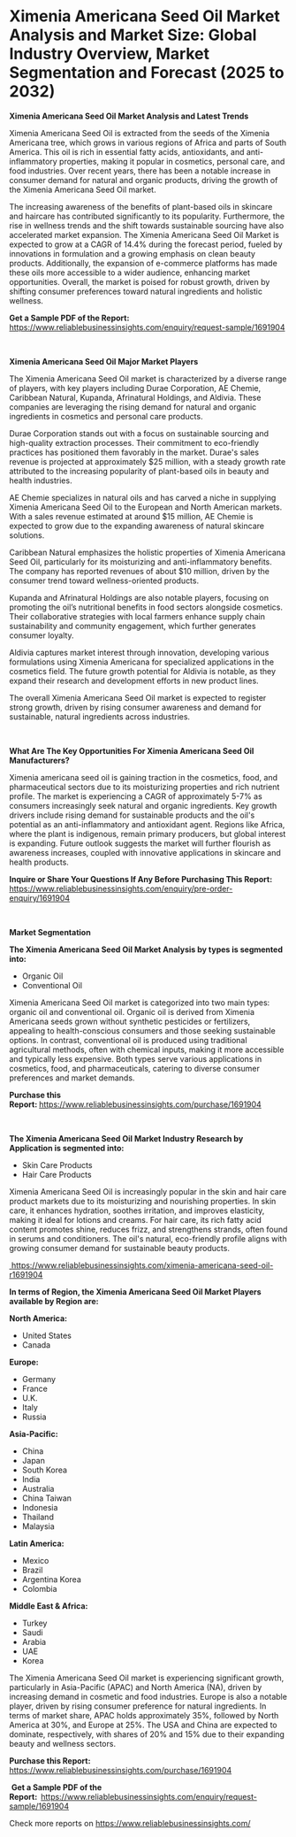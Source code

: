 <p><h1>Ximenia Americana Seed Oil Market Analysis and Market Size: Global Industry Overview, Market Segmentation and Forecast (2025 to 2032)</h1></p><p><strong>Ximenia Americana Seed Oil Market Analysis and Latest Trends</strong></p>
<p><p>Ximenia Americana Seed Oil is extracted from the seeds of the Ximenia Americana tree, which grows in various regions of Africa and parts of South America. This oil is rich in essential fatty acids, antioxidants, and anti-inflammatory properties, making it popular in cosmetics, personal care, and food industries. Over recent years, there has been a notable increase in consumer demand for natural and organic products, driving the growth of the Ximenia Americana Seed Oil market. </p><p>The increasing awareness of the benefits of plant-based oils in skincare and haircare has contributed significantly to its popularity. Furthermore, the rise in wellness trends and the shift towards sustainable sourcing have also accelerated market expansion. The Ximenia Americana Seed Oil Market is expected to grow at a CAGR of 14.4% during the forecast period, fueled by innovations in formulation and a growing emphasis on clean beauty products. Additionally, the expansion of e-commerce platforms has made these oils more accessible to a wider audience, enhancing market opportunities. Overall, the market is poised for robust growth, driven by shifting consumer preferences toward natural ingredients and holistic wellness.</p></p>
<p><strong>Get a Sample PDF of the Report:&nbsp;</strong> <a href="https://www.reliablebusinessinsights.com/enquiry/request-sample/1691904?utm_campaign=1121&utm_medium=2&utm_source=Github&utm_content=ia&utm_term=07012025&utm_id=ximenia-americana-seed-oil">https://www.reliablebusinessinsights.com/enquiry/request-sample/1691904</a></p>
<p>&nbsp;</p>
<p><strong>Ximenia Americana Seed Oil Major Market Players</strong></p>
<p><p>The Ximenia Americana Seed Oil market is characterized by a diverse range of players, with key players including Durae Corporation, AE Chemie, Caribbean Natural, Kupanda, Afrinatural Holdings, and Aldivia. These companies are leveraging the rising demand for natural and organic ingredients in cosmetics and personal care products.</p><p>Durae Corporation stands out with a focus on sustainable sourcing and high-quality extraction processes. Their commitment to eco-friendly practices has positioned them favorably in the market. Durae's sales revenue is projected at approximately $25 million, with a steady growth rate attributed to the increasing popularity of plant-based oils in beauty and health industries.</p><p>AE Chemie specializes in natural oils and has carved a niche in supplying Ximenia Americana Seed Oil to the European and North American markets. With a sales revenue estimated at around $15 million, AE Chemie is expected to grow due to the expanding awareness of natural skincare solutions.</p><p>Caribbean Natural emphasizes the holistic properties of Ximenia Americana Seed Oil, particularly for its moisturizing and anti-inflammatory benefits. The company has reported revenues of about $10 million, driven by the consumer trend toward wellness-oriented products.</p><p>Kupanda and Afrinatural Holdings are also notable players, focusing on promoting the oil’s nutritional benefits in food sectors alongside cosmetics. Their collaborative strategies with local farmers enhance supply chain sustainability and community engagement, which further generates consumer loyalty.</p><p>Aldivia captures market interest through innovation, developing various formulations using Ximenia Americana for specialized applications in the cosmetics field. The future growth potential for Aldivia is notable, as they expand their research and development efforts in new product lines.</p><p>The overall Ximenia Americana Seed Oil market is expected to register strong growth, driven by rising consumer awareness and demand for sustainable, natural ingredients across industries.</p></p>
<p>&nbsp;</p>
<p><strong>What Are The Key Opportunities For Ximenia Americana Seed Oil Manufacturers?</strong></p>
<p><p>Ximenia americana seed oil is gaining traction in the cosmetics, food, and pharmaceutical sectors due to its moisturizing properties and rich nutrient profile. The market is experiencing a CAGR of approximately 5-7% as consumers increasingly seek natural and organic ingredients. Key growth drivers include rising demand for sustainable products and the oil's potential as an anti-inflammatory and antioxidant agent. Regions like Africa, where the plant is indigenous, remain primary producers, but global interest is expanding. Future outlook suggests the market will further flourish as awareness increases, coupled with innovative applications in skincare and health products.</p></p>
<p><strong>Inquire or Share Your Questions If Any Before Purchasing This Report:</strong> <a href="https://www.reliablebusinessinsights.com/enquiry/pre-order-enquiry/1691904?utm_campaign=1121&utm_medium=2&utm_source=Github&utm_content=ia&utm_term=07012025&utm_id=ximenia-americana-seed-oil">https://www.reliablebusinessinsights.com/enquiry/pre-order-enquiry/1691904</a></p>
<p>&nbsp;</p>
<p><strong>Market Segmentation</strong></p>
<p><strong>The Ximenia Americana Seed Oil Market Analysis by types is segmented into:</strong></p>
<p><ul><li>Organic Oil</li><li>Conventional Oil</li></ul></p>
<p><p>Ximenia Americana Seed Oil market is categorized into two main types: organic oil and conventional oil. Organic oil is derived from Ximenia Americana seeds grown without synthetic pesticides or fertilizers, appealing to health-conscious consumers and those seeking sustainable options. In contrast, conventional oil is produced using traditional agricultural methods, often with chemical inputs, making it more accessible and typically less expensive. Both types serve various applications in cosmetics, food, and pharmaceuticals, catering to diverse consumer preferences and market demands.</p></p>
<p><strong>Purchase this Report:&nbsp;</strong><a href="https://www.reliablebusinessinsights.com/purchase/1691904?utm_campaign=1121&utm_medium=2&utm_source=Github&utm_content=ia&utm_term=07012025&utm_id=ximenia-americana-seed-oil">https://www.reliablebusinessinsights.com/purchase/1691904</a></p>
<p>&nbsp;</p>
<p><strong>The Ximenia Americana Seed Oil Market Industry Research by Application is segmented into:</strong></p>
<p><ul><li>Skin Care Products</li><li>Hair Care Products</li></ul></p>
<p><p>Ximenia Americana Seed Oil is increasingly popular in the skin and hair care product markets due to its moisturizing and nourishing properties. In skin care, it enhances hydration, soothes irritation, and improves elasticity, making it ideal for lotions and creams. For hair care, its rich fatty acid content promotes shine, reduces frizz, and strengthens strands, often found in serums and conditioners. The oil's natural, eco-friendly profile aligns with growing consumer demand for sustainable beauty products.</p></p>
<p><a href="https://www.reliablebusinessinsights.com/ximenia-americana-seed-oil-r1691904?utm_campaign=1121&utm_medium=2&utm_source=Github&utm_content=ia&utm_term=07012025&utm_id=ximenia-americana-seed-oil">&nbsp;https://www.reliablebusinessinsights.com/ximenia-americana-seed-oil-r1691904</a></p>
<p><strong>In terms of Region, the Ximenia Americana Seed Oil Market Players available by Region are:</strong></p>
<p>
    <p> <strong> North America: </strong>
        <ul>
            <li>United States</li>
            <li>Canada</li>
        </ul>
        </p> 
    <p> <strong> Europe: </strong>
        <ul>
            <li>Germany</li>
            <li>France</li>
            <li>U.K.</li>
            <li>Italy</li>
            <li>Russia</li>
        </ul>
        </p> 
    <p> <strong> Asia-Pacific: </strong>
        <ul>
            <li>China</li>
            <li>Japan</li>
            <li>South Korea</li>
            <li>India</li>
            <li>Australia</li>
            <li>China Taiwan</li>
            <li>Indonesia</li>
            <li>Thailand</li>
            <li>Malaysia</li>
        </ul>
        </p> 
    <p> <strong> Latin America: </strong>
        <ul>
            <li>Mexico</li>
            <li>Brazil</li>
            <li>Argentina Korea</li>
            <li>Colombia</li>
        </ul>
        </p> 
    <p> <strong> Middle East & Africa: </strong>
        <ul>
            <li>Turkey</li>
            <li>Saudi</li>
            <li>Arabia</li>
            <li>UAE</li>
            <li>Korea</li>
        </ul>
    </p>
    </p>
<p><p>The Ximenia Americana Seed Oil market is experiencing significant growth, particularly in Asia-Pacific (APAC) and North America (NA), driven by increasing demand in cosmetic and food industries. Europe is also a notable player, driven by rising consumer preference for natural ingredients. In terms of market share, APAC holds approximately 35%, followed by North America at 30%, and Europe at 25%. The USA and China are expected to dominate, respectively, with shares of 20% and 15% due to their expanding beauty and wellness sectors.</p></p>
<p><strong>Purchase this Report: </strong><a href="https://www.reliablebusinessinsights.com/purchase/1691904?utm_campaign=1121&utm_medium=2&utm_source=Github&utm_content=ia&utm_term=07012025&utm_id=ximenia-americana-seed-oil">https://www.reliablebusinessinsights.com/purchase/1691904</a></p>
<p>&nbsp;<strong>Get a Sample PDF of the Report:&nbsp;&nbsp;</strong><a href="https://www.reliablebusinessinsights.com/enquiry/request-sample/1691904?utm_campaign=1121&utm_medium=2&utm_source=Github&utm_content=ia&utm_term=07012025&utm_id=ximenia-americana-seed-oil">https://www.reliablebusinessinsights.com/enquiry/request-sample/1691904</a></p>
<p><strong></strong></p>
<p>Check more reports on <a href="https://www.reliablebusinessinsights.com/?utm_campaign=1121&utm_medium=2&utm_source=Github&utm_content=ia&utm_term=07012025&utm_id=ximenia-americana-seed-oil">https://www.reliablebusinessinsights.com/</a></p>